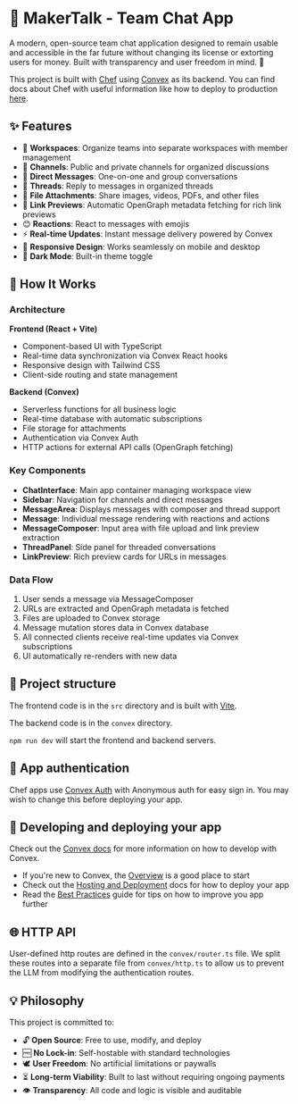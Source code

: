 # 💬 MakerTalk - Team Chat App

A modern, open-source team chat application designed to remain usable and accessible in the far future without changing its license or extorting users for money. Built with transparency and user freedom in mind. 🚀

This project is built with [Chef](https://chef.convex.dev) using [Convex](https://convex.dev) as its backend. You can find docs about Chef with useful information like how to deploy to production [here](https://docs.convex.dev/chef).

## ✨ Features

- 🏢 **Workspaces**: Organize teams into separate workspaces with member management
- 📢 **Channels**: Public and private channels for organized discussions
- 💬 **Direct Messages**: One-on-one and group conversations
- 🧵 **Threads**: Reply to messages in organized threads
- 📎 **File Attachments**: Share images, videos, PDFs, and other files
- 🔗 **Link Previews**: Automatic OpenGraph metadata fetching for rich link previews
- 😊 **Reactions**: React to messages with emojis
- ⚡ **Real-time Updates**: Instant message delivery powered by Convex
- 📱 **Responsive Design**: Works seamlessly on mobile and desktop
- 🌙 **Dark Mode**: Built-in theme toggle

## 🔧 How It Works

### Architecture

**Frontend (React + Vite)**
- Component-based UI with TypeScript
- Real-time data synchronization via Convex React hooks
- Responsive design with Tailwind CSS
- Client-side routing and state management

**Backend (Convex)**
- Serverless functions for all business logic
- Real-time database with automatic subscriptions
- File storage for attachments
- Authentication via Convex Auth
- HTTP actions for external API calls (OpenGraph fetching)

### Key Components

- **ChatInterface**: Main app container managing workspace view
- **Sidebar**: Navigation for channels and direct messages
- **MessageArea**: Displays messages with composer and thread support
- **Message**: Individual message rendering with reactions and actions
- **MessageComposer**: Input area with file upload and link preview extraction
- **ThreadPanel**: Side panel for threaded conversations
- **LinkPreview**: Rich preview cards for URLs in messages

### Data Flow

1. User sends a message via MessageComposer
2. URLs are extracted and OpenGraph metadata is fetched
3. Files are uploaded to Convex storage
4. Message mutation stores data in Convex database
5. All connected clients receive real-time updates via Convex subscriptions
6. UI automatically re-renders with new data
  
## 📁 Project structure
  
The frontend code is in the `src` directory and is built with [Vite](https://vitejs.dev/).
  
The backend code is in the `convex` directory.
  
`npm run dev` will start the frontend and backend servers.

## 🔐 App authentication

Chef apps use [Convex Auth](https://auth.convex.dev/) with Anonymous auth for easy sign in. You may wish to change this before deploying your app.

## 🚀 Developing and deploying your app

Check out the [Convex docs](https://docs.convex.dev/) for more information on how to develop with Convex.
* If you're new to Convex, the [Overview](https://docs.convex.dev/understanding/) is a good place to start
* Check out the [Hosting and Deployment](https://docs.convex.dev/production/) docs for how to deploy your app
* Read the [Best Practices](https://docs.convex.dev/understanding/best-practices/) guide for tips on how to improve you app further

## 🌐 HTTP API

User-defined http routes are defined in the `convex/router.ts` file. We split these routes into a separate file from `convex/http.ts` to allow us to prevent the LLM from modifying the authentication routes.

## 💡 Philosophy

This project is committed to:
- 🔓 **Open Source**: Free to use, modify, and deploy
- 🆓 **No Lock-in**: Self-hostable with standard technologies
- 🕊️ **User Freedom**: No artificial limitations or paywalls
- ⏳ **Long-term Viability**: Built to last without requiring ongoing payments
- 👁️ **Transparency**: All code and logic is visible and auditable
